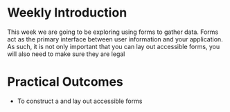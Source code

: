 

# Weekly Introduction

This week we are going to be exploring using forms to gather data. Forms act as the primary interface between user information and your application. As such, it is not only important that you can lay out accessible forms, you will also need to make sure they are legal


# Practical Outcomes 

- To construct a and lay out accessible forms
 
 
